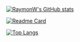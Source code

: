 
[![RaymonW's GitHub stats](https://github-readme-stats.vercel.app/api?username=wmxzrs&count_private=true)](https://github.com/anuraghazra/github-readme-stats)


[![Readme Card](https://github-readme-stats.vercel.app/api/pin/?username=wmxzrs&repo=vita)](https://github.com/wmxzrs/vita)

[![Top Langs](https://github-readme-stats.vercel.app/api/top-langs/?username=wmxzrs)](https://github.com/wmxzrs/vita)

